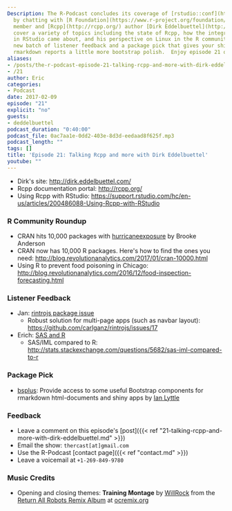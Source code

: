 ```yaml
---
Description: The R-Podcast concludes its coverage of [rstudio::conf](https://www.rstudio.com/conference/)
  by chatting with [R Foundation](https://www.r-project.org/foundation/board.html)
  member and [Rcpp](http://rcpp.org/) author [Dirk Eddelbuettel](http://dirk.eddelbuettel.com/)!  We
  cover a variety of topics including the state of Rcpp, how the integration of Rcpp
  in RStudio came about, and his perspective on Linux in the R community.  Plus a
  new batch of listener feedback and a package pick that gives your shiny apps and
  rmarkdown reports a little more bootstrap polish.  Enjoy episode 21 of the R-Podcast!
aliases:
- /posts/the-r-podcast-episode-21-talking-rcpp-and-more-with-dirk-eddelbuettel.html
- /21
author: Eric
categories:
- Podcast
date: 2017-02-09
episode: "21"
explicit: "no"
guests:
- deddelbuettel
podcast_duration: "0:40:00"
podcast_file: 0ac7aa1e-0dd2-403e-8d3d-eedaad8f625f.mp3
podcast_length: ""
tags: []
title: 'Episode 21: Talking Rcpp and more with Dirk Eddelbuettel'
youtube: ""
---
```


* Dirk's site: <http://dirk.eddelbuettel.com/>
* Rcpp documentation portal: <http://rcpp.org/>
* Using Rcpp with RStudio: <https://support.rstudio.com/hc/en-us/articles/200486088-Using-Rcpp-with-RStudio>

### R Community Roundup

* CRAN hits 10,000 packages with [hurricaneexposure](https://cran.r-project.org/web/packages/hurricaneexposure/) by Brooke Anderson
* CRAN now has 10,000 R packages.  Here's how to find the ones you need: <http://blog.revolutionanalytics.com/2017/01/cran-10000.html>
* Using R to prevent food poisoning in Chicago: <http://blog.revolutionanalytics.com/2016/12/food-inspection-forecasting.html>

### Listener Feedback

* Jan: [rintrojs package issue](http://pastebin.com/e0b8Ed8n)
    + Robust solution for multi-page apps (such as navbar layout): <https://github.com/carlganz/rintrojs/issues/17>
* Erich: [SAS and R](http://pastebin.com/WfCQp37z)
     + SAS/IML compared to R: <http://stats.stackexchange.com/questions/5682/sas-iml-compared-to-r>

### Package Pick

- [bsplus](http://ijlyttle.github.io/bsplus/index.html): Provide access to some useful Bootstrap components for rmarkdown html-documents and shiny apps by [Ian Lyttle](https://github.com/ijlyttle)

### Feedback

- Leave a comment on this episode's [post]({{< ref "21-talking-rcpp-and-more-with-dirk-eddelbuettel.md" >}})
- Email the show: `thercast[at]gmail.com`
- Use the R-Podcast [contact page]({{< ref "contact.md" >}})
- Leave a voicemail at `+1-269-849-9780`

### Music Credits

- Opening and closing themes: __Training Montage__ by [WillRock](http://ocremix.org/artist/5043/willrock)  from the [Return All Robots Remix Album](http://ocremix.org/events/returnallrobots/) at [ocremix.org](http://ocremix.org/)
